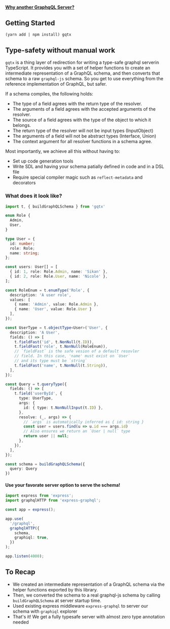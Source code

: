 #### [Why another GraphqQL Server?](https://github.com/sikanhe/gqtx/blob/master/WHY.md)

## Getting Started

`(yarn add | npm install) gqtx`

## Type-safety without manual work
`gqtx` is a thing layer of redirection for writing a type-safe graphql serverin TypeScript. It provides you with a set of helper functions to create an intermediate representation of a GraphQL schema, and then converts that schema to a raw `graphql-js` schema. So you get to use everything from the reference implementation of GraphQL, but safer.

If a schema compiles, the following holds:

- The type of a field agrees with the return type of the resolver.
- The arguments of a field agrees with the accepted arguments of the resolver.
- The source of a field agrees with the type of the object to which it belongs.
- The return type of the resolver will not be input types (InputObject)
- The arguments of a field will not be abstract types (Interface, Union)
- The context argument for all resolver functions in a schema agree.

Most importantly, we achieve all this without having to:
- Set up code generation tools
- Write SDL and having your schema patially defined in code and in a DSL file
- Require special compiler magic such as `reflect-metadata` and decorators

### What does it look like?

```ts
import t, { buildGraphQLSchema } from 'gqtx'

enum Role {
  Admin,
  User,
}

type User = {
  id: number;
  role: Role;
  name: string;
};

const users: User[] = [
  { id: 1, role: Role.Admin, name: 'Sikan' },
  { id: 2, role: Role.User, name: 'Nicole' },
];

const RoleEnum = t.enumType('Role', {
  description: 'A user role',
  values: [
    { name: 'Admin', value: Role.Admin }, 
    { name: 'User', value: Role.User }
  ],
});

const UserType = t.objectType<User>('User', {
  description: 'A User',
  fields: () => [
    t.fieldFast('id', t.NonNull(t.ID)),
    t.fieldFast('role', t.NonNull(RoleEnum)),
    // `fieldFast` is the safe vesion of a default resovler 
    // field. In this case, 'name' must exist on `User`
    // and its type must be `string`
    t.fieldFast('name', t.NonNull(t.String)),
  ],
});

const Query = t.queryType({
  fields: () => [
    t.field('userById', {
      type: UserType,
      args: {
        id: { type: t.NonNullInput(t.ID) },
      },
      resolve: (_, args) => {
        // `args` is automatically inferred as { id: string }
        const user = users.find(u => u.id === args.id)
        // Also ensures we return an `User | null` type
        return user || null;
      },
    }),
  ],
});

const schema = buildGraphQLSchema({
  query: Query
})
```

#### Use your favorate server option to serve the schema!

```ts
import express from 'express';
import graphqlHTTP from 'express-graphql';

const app = express();

app.use(
  '/graphql',
  graphqlHTTP({
    schema,
    graphiql: true,
  })
);

app.listen(4000);
```

## To Recap
- We created an intermediate representation of a GraphQL schema via the helper functions exported by this library. 
- Then, we converted the schema to a real graphql-js schema by calling `buildGraphQLSchema` at server startup time. 
- Used existing express middleware `express-graphql` to server our schema with `graphiql` explorer
- That's it! We get a fully typesafe server with almost zero type annotation needed
